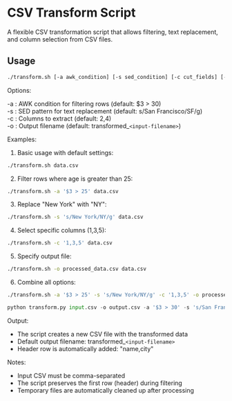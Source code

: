 # CSV Transform Script

A flexible CSV transformation script that allows filtering, text replacement, and column selection from CSV files.

## Usage

```bash
./transform.sh [-a awk_condition] [-s sed_condition] [-c cut_fields] [-o output_file] <path-to-file>
```

Options: 

-a : AWK condition for filtering rows (default: $3 > 30) \
-s : SED pattern for text replacement (default: s/San Francisco/SF/g) \
-c : Columns to extract (default: 2,4) \
-o : Output filename (default: transformed_`<input-filename>`)

Examples:

1. Basic usage with default settings:

```bash
./transform.sh data.csv
```

2. Filter rows where age is greater than 25:
```bash
./transform.sh -a '$3 > 25' data.csv
```

3. Replace "New York" with "NY":
```bash
./transform.sh -s 's/New York/NY/g' data.csv
```

4. Select specific columns (1,3,5):
```bash
./transform.sh -c '1,3,5' data.csv
```

5. Specify output file:
```bash
./transform.sh -o processed_data.csv data.csv
```

6. Combine all options:
```bash
./transform.sh -a '$3 > 25' -s 's/New York/NY/g' -c '1,3,5' -o processed_data.csv data.csv
```

```python
python transform.py input.csv -o output.csv -a '$3 > 30' -s 's/San Francisco/SF/g' -c '2,4'
```

Output:
- The script creates a new CSV file with the transformed data
- Default output filename: transformed_`<input-filename>`
- Header row is automatically added: "name,city"

Notes:
- Input CSV must be comma-separated
- The script preserves the first row (header) during filtering
- Temporary files are automatically cleaned up after processing
